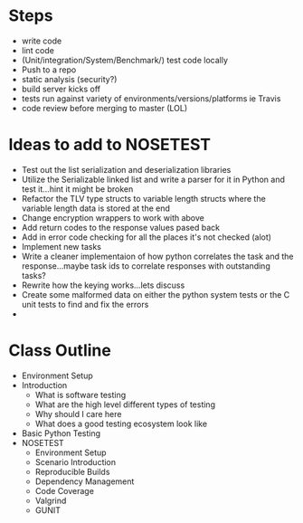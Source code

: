 # Steps 
- write code
- lint code 
- (Unit/integration/System/Benchmark/) test code locally
- Push to a repo
- static analysis (security?) 
- build server kicks off
- tests run against variety of environments/versions/platforms ie Travis
- code review before merging to master (LOL)

# Ideas to add to NOSETEST
- Test out the list serialization and deserialization libraries
- Utilize the Serializable linked list and write a parser for it in Python and test it...hint it might be broken
- Refactor the TLV type structs to variable length structs where the variable length data is stored at the end
- Change encryption wrappers to work with above
- Add return codes to the response values pased back 
- Add in error code checking for all the places it's not checked (alot)
- Implement new tasks
- Write a cleaner implementaion of how python correlates the task and the response...maybe task ids to correlate responses with outstanding tasks?
- Rewrite how the keying works...lets discuss
- Create some malformed data on either the python system tests or the C unit tests to find and fix the errors
- 
# Class Outline
- Environment Setup
- Introduction
  - What is software testing
  - What are the high level different types of testing
  - Why should I care here
  - What does a good testing ecosystem look like
- Basic Python Testing
- NOSETEST
  - Environment Setup
  - Scenario Introduction
  - Reproducible Builds
  - Dependency Management
  - Code Coverage
  - Valgrind
  - GUNIT 
  
